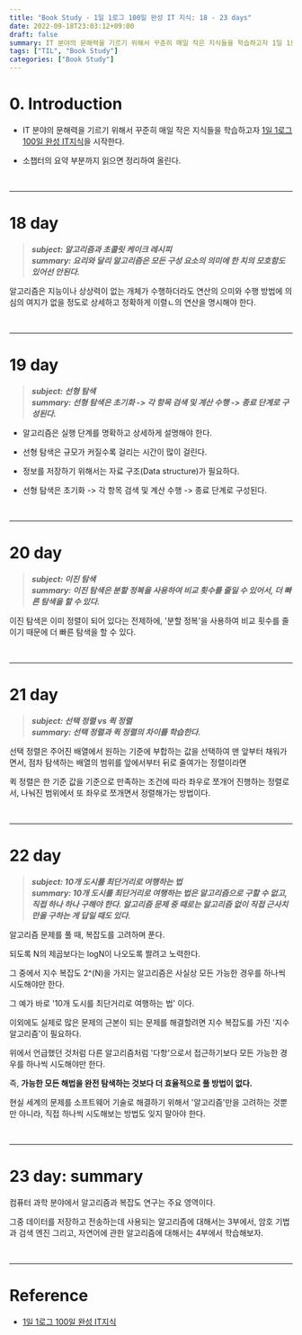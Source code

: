 ```yaml
---
title: "Book Study - 1일 1로그 100일 완성 IT 지식: 18 - 23 days"
date: 2022-09-18T23:03:12+09:00
draft: false
summary: IT 분야의 문해력을 기르기 위해서 꾸준히 매일 작은 지식들을 학습하고자 1일 1로그 100일 완성 IT 지식을 학습한다.
tags: ["TIL", "Book Study"]
categories: ["Book Study"]
---
```


# 0. Introduction

- IT 분야의 문해력을 기르기 위해서 꾸준히 매일 작은 지식들을 학습하고자 [1일 1로그 100일 완성 IT지식](http://www.kyobobook.co.kr/product/detailViewKor.laf?ejkGb=KOR&mallGb=KOR&barcode=9788966263301&orderClick=LEa&Kc=)을 시작한다. 


- 소챕터의 요약 부분까지 읽으면 정리하여 올린다.

<br>

---

# 18 day 

> **_subject: 알고리즘과 초콜릿 케이크 레시피_**    
> **_summary: 요리와 달리 알고리즘은 모든 구성 요소의 의미에 한 치의 모호함도 있어선 안된다._**  

알고리즘은 지능이나 상상력이 없는 개체가 수행하더라도 연산의 으미와 수행 방법에 의심의 여지가 없을 정도로 상세하고 정확하게 이렬ㄴ의 연산을 명시해야 한다.  


<br>


---

# 19 day 


> **_subject: 선형 탐색_**    
> **_summary: 선형 탐색은 초기화 -> 각 항목 검색 및 계산 수행 -> 종료 단계로 구성된다._**    

- 알고리즘은 실행 단계를 명확하고 상세하게 설명해야 한다. 

- 선형 탐색은 규모가 커질수록 걸리는 시간이 많이 걸린다. 

- 정보를 저장하기 위해서는 자료 구조(Data structure)가 필요하다.

- 선형 탐색은 초기화 -> 각 항목 검색 및 계산 수행 -> 종료 단계로 구성된다. 


<br>


---

# 20 day 

> **_subject: 이진 탐색_**    
> **_summary: 이진 탐색은 분할 정복을 사용하여 비교 횟수를 줄일 수 있어서, 더 빠른 탐색을 할 수 있다._**  

이진 탐색은 이미 정렬이 되어 있다는 전제하에, '분할 정복'을 사용하여 비교 횟수를 줄이기 때문에 더 빠른 탐색을 할 수 있다. 



<br>


---

# 21 day 


> **_subject: 선택 정렬 vs 퀵 정렬_**    
> **_summary: 선택 정렬과 퀵 정렬의 차이를 학습한다._**  


선택 정렬은 주어진 배열에서 원하는 기준에 부합하는 값을 선택하여 맨 앞부터 채워가면서, 점차 탐색하는 배열의 범위를 앞에서부터 뒤로 줄여가는 정렬이라면 

퀵 정렬은 한 기준 값을 기준으로 만족하는 조건에 따라 좌우로 쪼개어 진행하는 정렬로서, 나눠진 범위에서 또 좌우로 쪼개면서 정렬해가는 방법이다.   



<br>


---

# 22 day 

> **_subject: 10개 도시를 최단거리로 여행하는 법_**    
> **_summary: 10개 도시를 최단거리로 여행하는 법은 알고리즘으로 구할 수 없고, 직접 하나 하나 구해야 한다.  알고리즘 문제 중 때로는 알고리즘 없이 직접 근사치만을 구하는 게 답일 때도 있다._**  

알고리즘 문제를 풀 때, 복잡도를 고려하며 푼다. 

되도록 N의 제곱보다는 logN이 나오도록 짤려고 노력한다. 

그 중에서 지수 복잡도 2^(N)을 가지는 알고리즘은 사실상 모든 가능한 경우를 하나씩 시도해야만 한다. 

그 예가 바로 '10개 도시를 최단거리로 여행하는 법' 이다. 

이외에도 실제로 많은 문제의 근본이 되는 문제를 해결할려면 지수 복잡도를 가진 '지수 알고리즘'이 필요하다.  

위에서 언급했던 것처럼 다른 알고리즘처럼 '다항'으로서 접근하기보다 모든 가능한 경우를 하나씩 시도해야만 한다.  

즉, **가능한 모든 해법을 완전 탐색하는 것보다 더 효율적으로 풀 방법이 없다.**

현실 세계의 문제를 소프트웨어 기술로 해결하기 위해서 '알고리즘'만을 고려하는 것뿐만 아니라, 직접 하나씩 시도해보는 방법도 잊지 말아야 한다. 


<br>


---

# 23 day: summary 

컴퓨터 과학 분야에서 알고리즘과 복잡도 연구는 주요 영역이다. 

그중 데이터를 저장하고 전송하는데 사용되는 알고리즘에 대해서는 3부에서, 암호 기법과 검색 엔진 그리고, 자연어에 관한 알고리즘에 대해서는 4부에서 학습해보자. 



<br>

---
# Reference

- [1일 1로그 100일 완성 IT지식](http://www.kyobobook.co.kr/product/detailViewKor.laf?ejkGb=KOR&mallGb=KOR&barcode=9788966263301&orderClick=LEa&Kc=) 